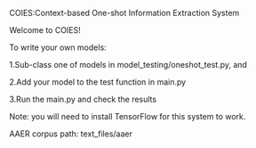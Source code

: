 COIES:Context-based One-shot Information Extraction System

Welcome to COIES!

To write your own models:

1.Sub-class one of models in model_testing/oneshot_test.py, and

2.Add your model to the test function in main.py

3.Run the main.py and check the results

Note: you will need to install TensorFlow for this system to work.

AAER corpus path: text_files/aaer

